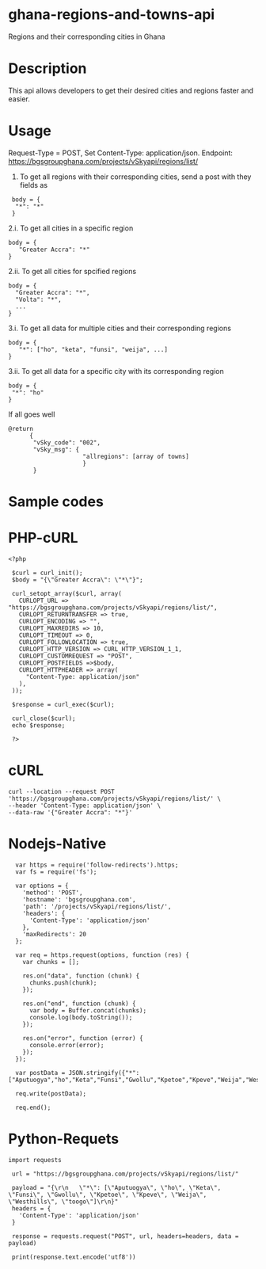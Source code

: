 # ghana-regions-and-towns-api
Regions and their corresponding cities in Ghana

# Description
This api allows developers to get their desired cities and regions faster and easier.

# Usage

Request-Type = POST,
Set Content-Type: application/json.
Endpoint: https://bgsgroupghana.com/projects/vSkyapi/regions/list/


1. To get all regions with their corresponding cities, send a post with they fields as
```
 body = { 
  "*": "*"
 }
 ```

2.i. To get all cities in  a specific region
```
body = {
   "Greater Accra": "*"
}
```

 2.ii. To get all cities for spcified regions
 ```
 body = {
   "Greater Accra": "*",
   "Volta": "*",
   ...
}
```

3.i. To get all data for multiple cities and their corresponding regions
```
body = {
   "*": ["ho", "keta", "funsi", "weija", ...]
}
```

3.ii. To get all data for a specific city with its corresponding region

 ``` 
 body = {
  "*": "ho"
}
```
  
If all goes well 
```
@return 
      {
       "vSky_code": "002",
       "vSky_msg": { 
                     "allregions": [array of towns]
                     }
       }
```

# Sample codes 
   # PHP-cURL
   ```
   <?php

    $curl = curl_init();
    $body = "{\"Greater Accra\": \"*\"}";

    curl_setopt_array($curl, array(
      CURLOPT_URL => "https://bgsgroupghana.com/projects/vSkyapi/regions/list/",
      CURLOPT_RETURNTRANSFER => true,
      CURLOPT_ENCODING => "",
      CURLOPT_MAXREDIRS => 10,
      CURLOPT_TIMEOUT => 0,
      CURLOPT_FOLLOWLOCATION => true,
      CURLOPT_HTTP_VERSION => CURL_HTTP_VERSION_1_1,
      CURLOPT_CUSTOMREQUEST => "POST",
      CURLOPT_POSTFIELDS =>$body,
      CURLOPT_HTTPHEADER => array(
        "Content-Type: application/json"
      ),
    ));

    $response = curl_exec($curl);

    curl_close($curl);
    echo $response;

    ?>
  ```
  # cURL
  ```
  curl --location --request POST 'https://bgsgroupghana.com/projects/vSkyapi/regions/list/' \
--header 'Content-Type: application/json' \
--data-raw '{"Greater Accra": "*"}'
 ```
 
 # Nodejs-Native
 ```
   var https = require('follow-redirects').https;
   var fs = require('fs');

   var options = {
     'method': 'POST',
     'hostname': 'bgsgroupghana.com',
     'path': '/projects/vSkyapi/regions/list/',
     'headers': {
       'Content-Type': 'application/json'
     },
     'maxRedirects': 20
   };

   var req = https.request(options, function (res) {
     var chunks = [];

     res.on("data", function (chunk) {
       chunks.push(chunk);
     });

     res.on("end", function (chunk) {
       var body = Buffer.concat(chunks);
       console.log(body.toString());
     });

     res.on("error", function (error) {
       console.error(error);
     });
   });

   var postData = JSON.stringify({"*":["Aputuogya","ho","Keta","Funsi","Gwollu","Kpetoe","Kpeve","Weija","Westhills","toogo"]});

   req.write(postData);

   req.end();
 ```
 
 # Python-Requets
 ```
 import requests

  url = "https://bgsgroupghana.com/projects/vSkyapi/regions/list/"

  payload = "{\r\n   \"*\": [\"Aputuogya\", \"ho\", \"Keta\", \"Funsi\", \"Gwollu\", \"Kpetoe\", \"Kpeve\", \"Weija\", \"Westhills\", \"toogo\"]\r\n}"
  headers = {
    'Content-Type': 'application/json'
  }

  response = requests.request("POST", url, headers=headers, data = payload)

  print(response.text.encode('utf8'))

 ```
